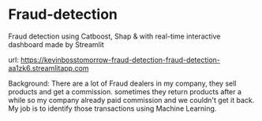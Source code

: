 # Fraud-detection
 Fraud detection using Catboost, Shap & with real-time interactive dashboard made by Streamlit

 url: https://kevinbosstomorrow-fraud-detection-fraud-detection-aa1zk6.streamlitapp.com
 

Background: There are a lot of Fraud dealers in my company, they sell products and get a commission. sometimes they return products after a while so my company already paid commission and we couldn't get it back. My job is to identify those transactions using Machine Learning. 
